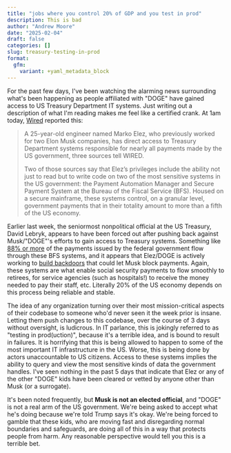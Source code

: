```yaml
---
title: "jobs where you control 20% of GDP and you test in prod"
description: This is bad
author: "Andrew Moore"
date: "2025-02-04"
draft: false
categories: []
slug: treasury-testing-in-prod
format:
  gfm:
    variant: +yaml_metadata_block
---
```


For the past few days, I've been watching the alarming news surrounding what's been happening as people affiliated with "DOGE" have gained access to US Treasury Department IT systems. Just writing out a description of what I'm reading makes me feel like a certified crank. At 1am today, [Wired](https://www.wired.com/story/elon-musk-associate-bfs-federal-payment-system/) reported this:

> A 25-year-old engineer named Marko Elez, who previously worked for two Elon Musk companies, has direct access to Treasury Department systems responsible for nearly all payments made by the US government, three sources tell WIRED.
> 
> Two of those sources say that Elez’s privileges include the ability not just to read but to write code on two of the most sensitive systems in the US government: the Payment Automation Manager and Secure Payment System at the Bureau of the Fiscal Service (BFS). Housed on a secure mainframe, these systems control, on a granular level, government payments that in their totality amount to more than a fifth of the US economy.

Earlier last week, the seniormost nonpolitical official at the US Treasury, David Lebryk, appears to have been forced out after pushing back against Musk/"DOGE"'s efforts to gain access to Treasury systems. Something like [88% or more](https://prospect.org/economy/2025-02-03-filled-with-unmitigated-terror-musk-treasury-tankus-qa/) of the payments issued by the federal government flow through these BFS systems, and it appears that Elez/DOGE is actively working to [build backdoors](https://talkingpointsmemo.com/edblog/musk-cronies-dive-into-treasury-dept-payments-code-base) that could let Musk block payments. Again, these systems are what enable social security payments to flow smoothly to retirees, for service agencies (such as hospitals!) to receive the money needed to pay their staff, etc. Literally 20% of the US economy depends on this process being reliable and stable.

The idea of any organization turning over their most mission-critical aspects of their codebase to someone who'd never seen it the week prior is insane. Letting them push changes to this codebase, over the course of 3 days without oversight, is ludicrous. In IT parlance, this is jokingly referred to as "testing in prod(uction)", because it's a terrible idea, and is bound to result in failures. It is horrifying that this is being allowed to happen to some of the most important IT infrastructure in the US. Worse, this is being done by actors unaccountable to US citizens. Access to these systems implies the ability to query and view the most sensitive kinds of data the government handles. I've seen nothing in the past 5 days that indicate that Elez or any of the other "DOGE" kids have been cleared or vetted by anyone other than Musk (or a surrogate).

It's been noted frequently, but **Musk is not an elected official**, and "DOGE" is not a real arm of the US government. We're being asked to accept what he's doing because we're told Trump says it's okay. We're being forced to gamble that these kids, who are moving fast and disregarding normal boundaries and safeguards, are doing all of this in a way that protects people from harm. Any reasonable perspective would tell you this is a terrible bet.
